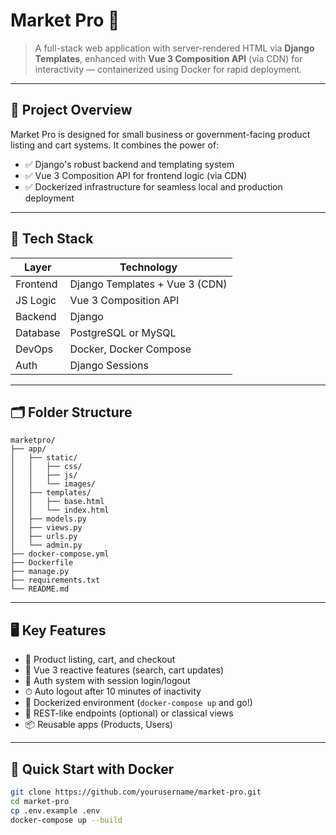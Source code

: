 # Market Pro 🛒

> A full-stack web application with server-rendered HTML via **Django Templates**, enhanced with **Vue 3 Composition API** (via CDN) for interactivity — containerized using Docker for rapid deployment.

---

## 📌 Project Overview

Market Pro is designed for small business or government-facing product listing and cart systems. It combines the power of:

- ✅ Django's robust backend and templating system
- ✅ Vue 3 Composition API for frontend logic (via CDN)
- ✅ Dockerized infrastructure for seamless local and production deployment

---

## 🔧 Tech Stack

| Layer       | Technology                         |
|------------|-------------------------------------|
| Frontend    | Django Templates + Vue 3 (CDN)     |
| JS Logic    | Vue 3 Composition API              |
| Backend     | Django                             |
| Database    | PostgreSQL or MySQL                |
| DevOps      | Docker, Docker Compose             |
| Auth        | Django Sessions                    |

---

## 🗂 Folder Structure

```
marketpro/
├── app/
│   ├── static/
│   │   ├── css/
│   │   ├── js/
│   │   └── images/
│   ├── templates/
│   │   ├── base.html
│   │   └── index.html
│   ├── models.py
│   ├── views.py
│   ├── urls.py
│   └── admin.py
├── docker-compose.yml
├── Dockerfile
├── manage.py
├── requirements.txt
└── README.md
```

---

## 🖥 Key Features

- 🛒 Product listing, cart, and checkout
- 🧠 Vue 3 reactive features (search, cart updates)
- 🔐 Auth system with session login/logout
- ⏱ Auto logout after 10 minutes of inactivity
- 🐳 Dockerized environment (`docker-compose up` and go!)
- 🔄 REST-like endpoints (optional) or classical views
- 📦 Reusable apps (Products, Users)

---

## 🐳 Quick Start with Docker

```bash
git clone https://github.com/yourusername/market-pro.git
cd market-pro
cp .env.example .env
docker-compose up --build

